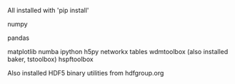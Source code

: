 All installed with 'pip install'

numpy

pandas

matplotlib
numba
ipython
h5py
networkx
tables
wdmtoolbox (also installed baker, tstoolbox)
hspftoolbox


Also installed HDF5 binary utilities from hdfgroup.org
